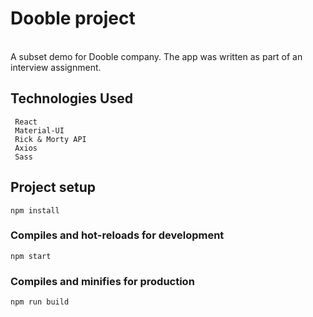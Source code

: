 # Dooble project
<br/>
A subset demo for Dooble company.
The app was written as part of an interview assignment.

## Technologies Used
```
 React
 Material-UI
 Rick & Morty API
 Axios
 Sass
```

## Project setup
```
npm install
```

### Compiles and hot-reloads for development
```
npm start
```

### Compiles and minifies for production
```
npm run build
```

 

